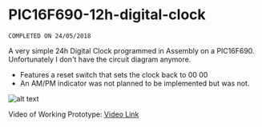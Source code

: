 # PIC16F690-12h-digital-clock
`COMPLETED ON 24/05/2018`   
  
A very simple 24h Digital Clock programmed in Assembly on a PIC16F690. Unfortunately I don't have the circuit diagram anymore.  
* Features a reset switch that sets the clock back to 00 00  
* An AM/PM indicator was not planned to be implemented but was not.

![alt text](https://i.imgur.com/RqkVBw0.jpg "Image of Clock")

Video of Working Prototype:
[Video Link](https://i.imgur.com/HkFXElX.mp4)
